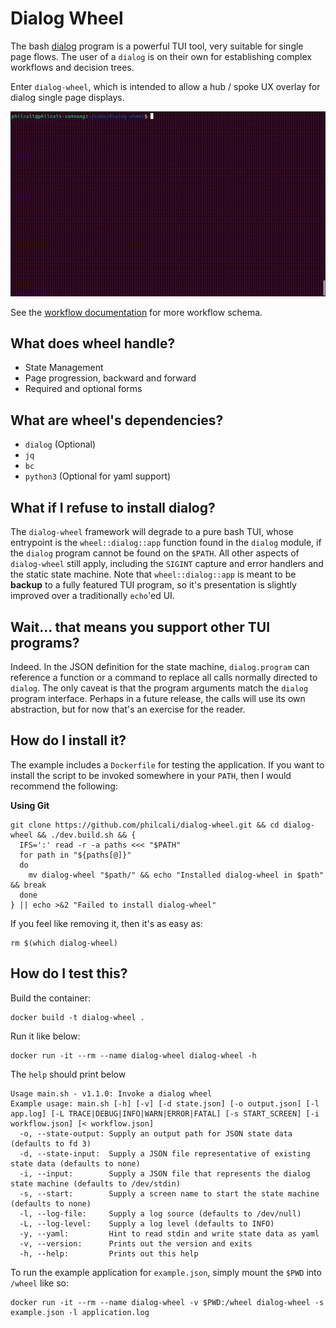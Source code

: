 # Dialog Wheel

The bash [dialog][1] program is a powerful TUI tool, very suitable for single
page flows. The user of a `dialog` is on their own for establishing complex
workflows and decision trees.

Enter `dialog-wheel`, which is intended to allow a hub / spoke UX overlay
for dialog single page displays.

![Example Gif](images/example.gif)

See the [workflow documentation](WORKFLOW.md) for more workflow schema.

## What does wheel handle?

- State Management
- Page progression, backward and forward
- Required and optional forms

## What are wheel's dependencies?

- `dialog` (Optional)
- `jq`
- `bc`
- `python3` (Optional for yaml support)

## What if I refuse to install dialog?

The `dialog-wheel` framework will degrade to a pure bash TUI, whose
entrypoint is the `wheel::dialog::app` function found in the `dialog` module,
if the `dialog` program cannot be found on the `$PATH`. All other aspects
of `dialog-wheel` still apply, including the `SIGINT` capture and error
handlers and the static state machine. Note that `wheel::dialog::app` is
meant to be __backup__ to a fully featured TUI program, so it's presentation
is slightly improved over a traditionally `echo`'ed UI.

## Wait... that means you support other TUI programs?

Indeed. In the JSON definition for the state machine, `dialog.program` can
reference a function or a command to replace all calls normally directed to
`dialog`. The only caveat is that the program arguments match the `dialog`
program interface. Perhaps in a future release, the calls will use its own
abstraction, but for now that's an exercise for the reader.

## How do I install it?

The example includes a `Dockerfile` for testing the application. If you want
to install the script to be invoked somewhere in your `PATH`, then I would
recommend the following:

__Using Git__
```
git clone https://github.com/philcali/dialog-wheel.git && cd dialog-wheel && ./dev.build.sh && {
  IFS=':' read -r -a paths <<< "$PATH"
  for path in "${paths[@]}"
  do
    mv dialog-wheel "$path/" && echo "Installed dialog-wheel in $path" && break
  done
} || echo >&2 "Failed to install dialog-wheel"
```

If you feel like removing it, then it's as easy as:

```
rm $(which dialog-wheel)
```

## How do I test this?


Build the container:

```
docker build -t dialog-wheel .
```

Run it like below:
```
docker run -it --rm --name dialog-wheel dialog-wheel -h
```

The `help` should print below
```
Usage main.sh - v1.1.0: Invoke a dialog wheel
Example usage: main.sh [-h] [-v] [-d state.json] [-o output.json] [-l app.log] [-L TRACE|DEBUG|INFO|WARN|ERROR|FATAL] [-s START_SCREEN] [-i workflow.json] [< workflow.json]
  -o, --state-output: Supply an output path for JSON state data (defaults to fd 3)
  -d, --state-input:  Supply a JSON file representative of existing state data (defaults to none)
  -i, --input:        Supply a JSON file that represents the dialog state machine (defaults to /dev/stdin)
  -s, --start:        Supply a screen name to start the state machine (defaults to none)
  -l, --log-file:     Supply a log source (defaults to /dev/null)
  -L, --log-level:    Supply a log level (defaults to INFO)
  -y, --yaml:         Hint to read stdin and write state data as yaml
  -v, --version:      Prints out the version and exits
  -h, --help:         Prints out this help
```

To run the example application for `example.json`, simply mount the `$PWD` into `/wheel` like so:

```
docker run -it --rm --name dialog-wheel -v $PWD:/wheel dialog-wheel -s example.json -l application.log
```

[1]: https://linuxcommand.org/lc3_adv_dialog.php
